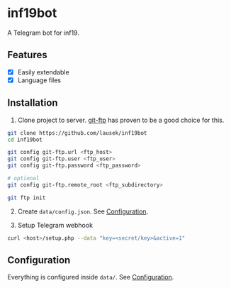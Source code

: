 # inf19bot

A Telegram bot for inf19.

## Features

- [X] Easily extendable
- [X] Language files

## Installation

1. Clone project to server. [git-ftp](https://github.com/git-ftp/git-ftp) has proven to be a good choice for this.

``` bash
git clone https://github.com/lausek/inf19bot
cd inf19bot

git config git-ftp.url <ftp_host>
git config git-ftp.user <ftp_user>
git config git-ftp.password <ftp_password>

# optional
git config git-ftp.remote_root <ftp_subdirectory>

git ftp init
```

2. Create `data/config.json`. See [Configuration](./data/README.md).

3. Setup Telegram webhook

``` bash
curl <host>/setup.php --data "key=<secret/key>&active=1"
```

## Configuration

Everything is configured inside `data/`. See [Configuration](./data/README.md).
